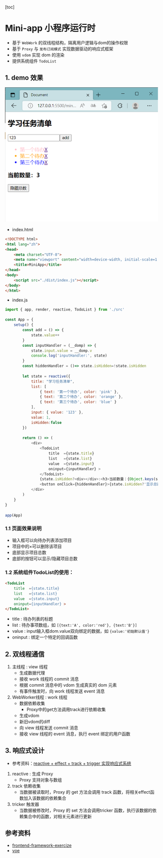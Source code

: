 [toc]
# Mini-app 小程序运行时
- 基于 `WebWork` 的双线程结构，隔离用户逻辑与dom的操作权限
- 基于 `Proxy` 与 `发布订阅模式` 实现数据驱动的响应式框架
- 使用 `vdom` 实现 dom 的渲染
- 提供系统组件 `TodoList`

## 1. demo 效果

![](images/demo.png)

- index.html
```html
<!DOCTYPE html>
<html lang="zh">
<head>
    <meta charset="UTF-8">
    <meta name="viewport" content="width=device-width, initial-scale=1.0">
    <title>MiniApp</title>
</head>
<body>
    <script src="./dist/index.js"></script>
</body>
</html>
```
- index.js
``` js
import { app, render, reactive, TodoList } from './src'

const App = {
    setup() {
        const add = () => {
            state.value++
        }
        const inputHandler = (__domp) => {
            state.input.value = __domp.v
            console.log('inputHandler:', state)
        }
        const hiddenHandler = ()=> state.isHidden=!state.isHidden

        let state = reactive({
            title: "学习任务清单",
            list: [
                { text: '第一个待办', color: 'pink' },
                { text: '第二个待办', color: 'orange' },
                { text: '第三个待办', color: 'blue' }
            ],
            input: { value: '123' },
            value: 1,
            isHidden:false
        })

        return () => (
            <div>
                <TodoList 
                    title  ={state.title}
                    list   ={state.list} 
                    value  ={state.input} 
                    oninput={inputHandler} >
                </TodoList>
                {state.isHidden?<div></div>:<h3>当前数量：{Object.keys(state.list).length}</h3>}
                <button onClick={hiddenHandler}>{state.isHidden?'显示总数':'隐藏总数'}</button>
            </div>
        )
    }
}

app(App)

```
### 1.1 页面效果说明
- 输入框可以向待办列表添加项目
- 项目中的×可以删除该项目
- 底部显示项目总数
- 底部的按钮可以显示/隐藏项目总数
### 1.2 系统组件TodoList的使用：
```html
<TodoList 
    title  ={state.title}
    list   ={state.list} 
    value  ={state.input} 
    oninput={inputHandler} >
</TodoList>
```
- title : 待办列表的标题
- list : 待办事项数组，如 `[{text:'A', color:'red'}, {text:'B'}]`
- value : input输入框dom.value双向绑定的数据，如 `{value:'初始默认值'}`
- oninput : 绑定一个特定的回调函数

## 2. 双线程通信
1. 主线程 : view 线程
   - 生成数据代理
   - 接收 work 线程的 commit 消息
   - 根据 commit 消息中的 vdom 生成真实的 dom 元素
   - 有事件触发时，向 work 线程发送 event 消息
2. WebWorker线程 : work 线程
   - 数据依赖收集 
     - Proxy中的get方法调用track进行依赖收集
   - 生成vdom 
   - 新旧vdom的diff
   - 向 view 线程发送 commit 消息
   - 接收 view 线程的 event 消息，执行 event 绑定的用户函数

## 3. 响应式设计
- 参考资料：[reactive + effect + track + trigger 实现响应式系统](https://cloud.tencent.com/developer/article/2054897)
1. reactive : 生成 Proxy
   - Proxy 支持对象与数组 
2. track 依赖收集
   - 当数据被读取时，Proxy 的 get 方法会调用 track 函数，将相关effect函数加入该数据的依赖集合
3. tricker 触发器
   - 当数据被修改时，Proxy 的 set 方法会调用tricker 函数，执行该数据的依赖集合中的函数，对相关元素进行更新

## 参考资料
- [frontend-framework-exercize](https://github.com/QuarkGluonPlasma/frontend-framework-exercize)
- [voe](https://github.com/sxzxiaofeng/voe)
